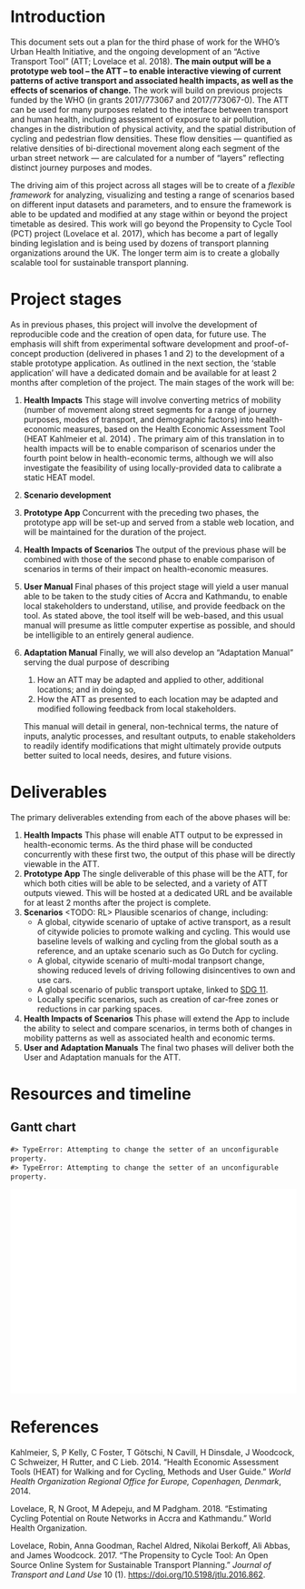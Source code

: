 
<!-- README.md is generated from README.Rmd. Please edit that file -->

# Introduction

This document sets out a plan for the third phase of work for the WHO’s
Urban Health Initiative, and the ongoing development of an “Active
Transport Tool” (ATT; Lovelace et al. 2018). **The main output will be a
prototype web tool – the ATT – to enable interactive viewing of current
patterns of active transport and associated health impacts, as well as
the effects of scenarios of change.** The work will build on previous
projects funded by the WHO (in grants 2017/773067 and 2017/773067-0).
The ATT can be used for many purposes related to the interface between
transport and human health, including assessment of exposure to air
pollution, changes in the distribution of physical activity, and the
spatial distribution of cycling and pedestrian flow densities. These
flow densities — quantified as relative densities of bi-directional
movement along each segment of the urban street network — are calculated
for a number of “layers” reflecting distinct journey purposes and modes.

The driving aim of this project across all stages will be to create of a
*flexible framework* for analyzing, visualizing and testing a range of
scenarios based on different input datasets and parameters, and to
ensure the framework is able to be updated and modified at any stage
within or beyond the project timetable as desired. This work will go
beyond the Propensity to Cycle Tool (PCT) project (Lovelace et al.
2017), which has become a part of legally binding legislation and is
being used by dozens of transport planning organizations around the UK.
The longer term aim is to create a globally scalable tool for
sustainable transport planning.

# Project stages

As in previous phases, this project will involve the development of
reproducible code and the creation of open data, for future use. The
emphasis will shift from experimental software development and
proof-of-concept production (delivered in phases 1 and 2) to the
development of a stable prototype application. As outlined in the next
section, the ‘stable application’ will have a dedicated domain and be
available for at least 2 months after completion of the project. The
main stages of the work will
be:

<!-- 1. **Analytic Methods and Software** Phase II resulted in a prototype ATT representing patterns of active travel in Accra only.  -->

<!--    This third Phase will apply all previous analyses to Kathmandu, thereby consolidating code and ensuring transferability between locations. -->

1.  **Health Impacts** This stage will involve converting metrics of
    mobility (number of movement along street segments for a range of
    journey purposes, modes of transport, and demographic factors) into
    health-economic measures, based on the Health Economic Assessment
    Tool (HEAT Kahlmeier et al. 2014) . The primary aim of this
    translation in to health impacts will be to enable comparison of
    scenarios under the fourth point below in health-economic terms,
    although we will also investigate the feasibility of using
    locally-provided data to calibrate a static HEAT model.

2.  **Scenario development**  

3.  **Prototype App** Concurrent with the preceding two phases, the
    prototype app will be set-up and served from a stable web location,
    and will be maintained for the duration of the project.

4.  **Health Impacts of Scenarios** The output of the previous phase
    will be combined with those of the second phase to enable comparison
    of scenarios in terms of their impact on health-economic measures.

5.  **User Manual** Final phases of this project stage will yield a user
    manual able to be taken to the study cities of Accra and Kathmandu,
    to enable local stakeholders to understand, utilise, and provide
    feedback on the tool. As stated above, the tool itself will be
    web-based, and this usual manual will presume as little computer
    expertise as possible, and should be intelligible to an entirely
    general audience.

6.  **Adaptation Manual** Finally, we will also develop an “Adaptation
    Manual” serving the dual purpose of describing
    
    1)  How an ATT may be adapted and applied to other, additional
        locations; and in doing so,
    2)  How the ATT as presented to each location may be adapted and
        modified following feedback from local stakeholders.
    
    This manual will detail in general, non-technical terms, the nature
    of inputs, analytic processes, and resultant outputs, to enable
    stakeholders to readily identify modifications that might ultimately
    provide outputs better suited to local needs, desires, and future
    visions.

# Deliverables

The primary deliverables extending from each of the above phases will
be:

<!-- 1. **Analytic Methods and Software** This phase will not produce any concrete deliverables, but will provide for both cities the necessary input data to allow the development of individually adapted ATT. -->

1.  **Health Impacts** This phase will enable ATT output to be expressed
    in health-economic terms. As the third phase will be conducted
    concurrently with these first two, the output of this phase will be
    directly viewable in the ATT.
2.  **Prototype App** The single deliverable of this phase will be the
    ATT, for which both cities will be able to be selected, and a
    variety of ATT outputs viewed. This will be hosted at a dedicated
    URL and be available for at least 2 months after the project is
    complete.
3.  **Scenarios** \<TODO: RL\> Plausible scenarios of change, including:
      - A global, citywide scenario of uptake of active transport, as a
        result of citywide policies to promote walking and cycling. This
        would use baseline levels of walking and cycling from the global
        south as a reference, and an uptake scenario such as Go Dutch
        for cycling.
      - A global, citywide scenario of multi-modal tranpsort change,
        showing reduced levels of driving following disincentives to own
        and use cars.
      - A global scenario of public transport uptake, linked to
        [SDG 11](https://sustainabledevelopment.un.org/sdg11).
      - Locally specific scenarios, such as creation of car-free zones
        or reductions in car parking spaces.
4.  **Health Impacts of Scenarios** This phase will extend the App to
    include the ability to select and compare scenarios, in terms both
    of changes in mobility patterns as well as associated health and
    economic terms.
5.  **User and Adaptation Manuals** The final two phases will deliver
    both the User and Adaptation manuals for the
    ATT.

# Resources and timeline

## Gantt chart

    #> TypeError: Attempting to change the setter of an unconfigurable property.
    #> TypeError: Attempting to change the setter of an unconfigurable property.

![](README_files/figure-gfm/gantt-1.png)<!-- -->

# References

<div id="refs" class="references">

<div id="ref-kahlmeier_health_2014">

Kahlmeier, S, P Kelly, C Foster, T Götschi, N Cavill, H Dinsdale, J
Woodcock, C Schweizer, H Rutter, and C Lieb. 2014. “Health Economic
Assessment Tools (HEAT) for Walking and for Cycling, Methods and User
Guide.” *World Health Organization Regional Office for Europe,
Copenhagen, Denmark*, 2014.

</div>

<div id="ref-lovelace_estimating_2018">

Lovelace, R, N Groot, M Adepeju, and M Padgham. 2018. “Estimating
Cycling Potential on Route Networks in Accra and Kathmandu.” World
Health Organization.

</div>

<div id="ref-lovelace_propensity_2017">

Lovelace, Robin, Anna Goodman, Rachel Aldred, Nikolai Berkoff, Ali
Abbas, and James Woodcock. 2017. “The Propensity to Cycle Tool: An Open
Source Online System for Sustainable Transport Planning.” *Journal of
Transport and Land Use* 10 (1). <https://doi.org/10.5198/jtlu.2016.862>.

</div>

</div>
